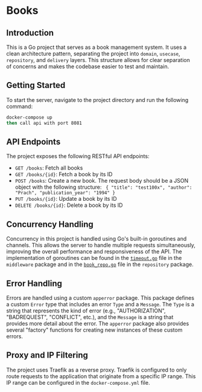 # Books

## Introduction
This is a Go project that serves as a book management system. It uses a clean architecture pattern, separating the project into `domain`, `usecase`, `repository`, and `delivery` layers. This structure allows for clear separation of concerns and makes the codebase easier to test and maintain.

## Getting Started
To start the server, navigate to the project directory and run the following command:

```sh
docker-compose up
then call api with port 8081
```

## API Endpoints
The project exposes the following RESTful API endpoints:

- `GET /books`: Fetch all books
- `GET /books/{id}`: Fetch a book by its ID
- `POST /books`:  Create a new book. The request body should be a JSON object with the following structure: `
{
    "title": "test100x",
    "author": "Prach",
    "publication_year": "1994"
}`
- `PUT /books/{id}`: Update a book by its ID
- `DELETE /books/{id}`: Delete a book by its ID

## Concurrency Handling
Concurrency in this project is handled using Go's built-in goroutines and channels. This allows the server to handle multiple requests simultaneously, improving the overall performance and responsiveness of the API. The implementation of goroutines can be found in the [`timeout.go`](delivery/middleware/timeout.go) file in the `middleware` package and in the [`book_repo.go`](repository/book_repo.go) file in the `repository` package.

## Error Handling
Errors are handled using a custom `apperror` package. This package defines a custom `Error` type that includes an error `Type` and a `Message`. The `Type` is a string that represents the kind of error (e.g., "AUTHORIZATION", "BADREQUEST", "CONFLICT", etc.), and the `Message` is a string that provides more detail about the error. The `apperror` package also provides several "factory" functions for creating new instances of these custom errors.

## Proxy and IP Filtering
The project uses Traefik as a reverse proxy. Traefik is configured to only route requests to the application that originate from a specific IP range. This IP range can be configured in the `docker-compose.yml` file.